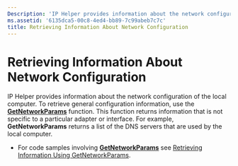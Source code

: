 ```yaml
---
Description: 'IP Helper provides information about the network configuration of the local computer.'
ms.assetid: '6135dca5-00c8-4ed4-bb89-7c99abeb7c7c'
title: Retrieving Information About Network Configuration
---
```


# Retrieving Information About Network Configuration

IP Helper provides information about the network configuration of the local computer. To retrieve general configuration information, use the [**GetNetworkParams**](getnetworkparams.md) function. This function returns information that is not specific to a particular adapter or interface. For example, **GetNetworkParams** returns a list of the DNS servers that are used by the local computer.

-   For code samples involving [**GetNetworkParams**](getnetworkparams.md) see [Retrieving Information Using GetNetworkParams](retrieving-information-using-getnetworkparams.md).

 

 



